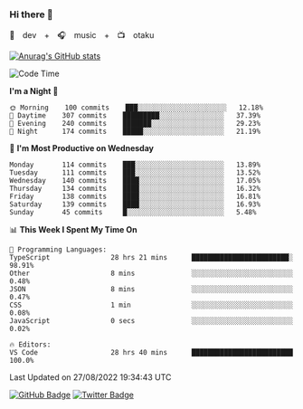 ### Hi there 👋

🚀　dev　+　🎧　music　+　📺　otaku


[![Anurag's GitHub stats](https://github-readme-stats.vercel.app/api?username=koheitasaka&count_private=true&show_icons=true&theme=monokai)](https://github.com/koheitasaka/github-readme-stats)

<!--START_SECTION:waka-->
![Code Time](http://img.shields.io/badge/Code%20Time-1%2C037%20hrs%208%20mins-blue)

**I'm a Night 🦉** 

```text
🌞 Morning    100 commits    ███░░░░░░░░░░░░░░░░░░░░░░   12.18% 
🌆 Daytime    307 commits    █████████░░░░░░░░░░░░░░░░   37.39% 
🌃 Evening    240 commits    ███████░░░░░░░░░░░░░░░░░░   29.23% 
🌙 Night      174 commits    █████░░░░░░░░░░░░░░░░░░░░   21.19%

```
📅 **I'm Most Productive on Wednesday** 

```text
Monday       114 commits    ███░░░░░░░░░░░░░░░░░░░░░░   13.89% 
Tuesday      111 commits    ███░░░░░░░░░░░░░░░░░░░░░░   13.52% 
Wednesday    140 commits    ████░░░░░░░░░░░░░░░░░░░░░   17.05% 
Thursday     134 commits    ████░░░░░░░░░░░░░░░░░░░░░   16.32% 
Friday       138 commits    ████░░░░░░░░░░░░░░░░░░░░░   16.81% 
Saturday     139 commits    ████░░░░░░░░░░░░░░░░░░░░░   16.93% 
Sunday       45 commits     █░░░░░░░░░░░░░░░░░░░░░░░░   5.48%

```


📊 **This Week I Spent My Time On** 

```text
💬 Programming Languages: 
TypeScript               28 hrs 21 mins      ████████████████████████░   98.91% 
Other                    8 mins              ░░░░░░░░░░░░░░░░░░░░░░░░░   0.48% 
JSON                     8 mins              ░░░░░░░░░░░░░░░░░░░░░░░░░   0.47% 
CSS                      1 min               ░░░░░░░░░░░░░░░░░░░░░░░░░   0.08% 
JavaScript               0 secs              ░░░░░░░░░░░░░░░░░░░░░░░░░   0.02%

🔥 Editors: 
VS Code                  28 hrs 40 mins      █████████████████████████   100.0%

```


 Last Updated on 27/08/2022 19:34:43 UTC
<!--END_SECTION:waka-->

[![GitHub Badge](https://img.shields.io/badge/GitHub-100000?style=for-the-badge&logo=github&logoColor=white)](https://github.com/koheitasaka)
[![Twitter Badge](https://img.shields.io/badge/Twitter-1DA1F2?style=for-the-badge&logo=twitter&logoColor=white)](https://twitter.com/sleep_asleep_)
